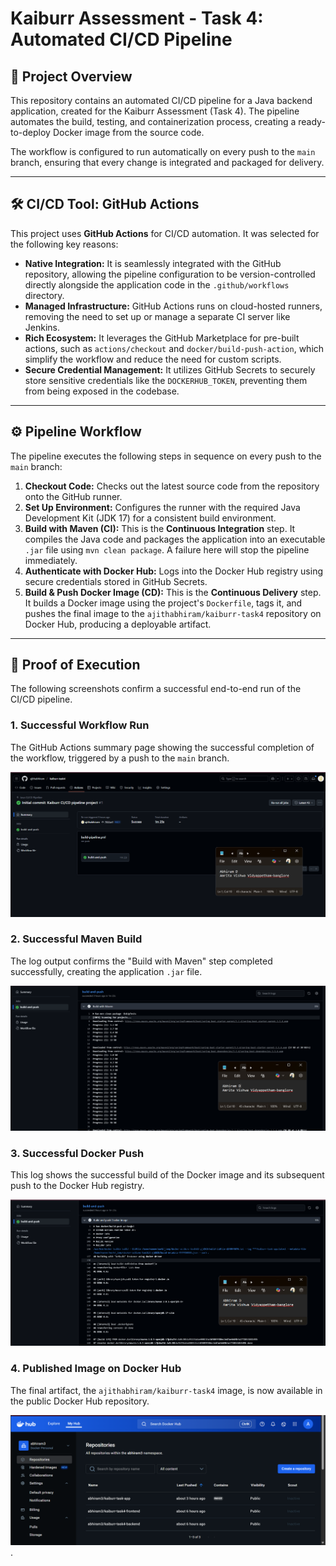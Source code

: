 # Kaiburr Assessment - Task 4: Automated CI/CD Pipeline

## 🚀 Project Overview

This repository contains an automated CI/CD pipeline for a Java backend application, created for the Kaiburr Assessment (Task 4). The pipeline automates the build, testing, and containerization process, creating a ready-to-deploy Docker image from the source code.

The workflow is configured to run automatically on every push to the `main` branch, ensuring that every change is integrated and packaged for delivery.

---

## 🛠️ CI/CD Tool: GitHub Actions

This project uses **GitHub Actions** for CI/CD automation. It was selected for the following key reasons:

* **Native Integration:** It is seamlessly integrated with the GitHub repository, allowing the pipeline configuration to be version-controlled directly alongside the application code in the `.github/workflows` directory.
* **Managed Infrastructure:** GitHub Actions runs on cloud-hosted runners, removing the need to set up or manage a separate CI server like Jenkins.
* **Rich Ecosystem:** It leverages the GitHub Marketplace for pre-built actions, such as `actions/checkout` and `docker/build-push-action`, which simplify the workflow and reduce the need for custom scripts.
* **Secure Credential Management:** It utilizes GitHub Secrets to securely store sensitive credentials like the `DOCKERHUB_TOKEN`, preventing them from being exposed in the codebase.

---

## ⚙️ Pipeline Workflow

The pipeline executes the following steps in sequence on every push to the `main` branch:

1.  **Checkout Code:** Checks out the latest source code from the repository onto the GitHub runner.
2.  **Set Up Environment:** Configures the runner with the required Java Development Kit (JDK 17) for a consistent build environment.
3.  **Build with Maven (CI):** This is the **Continuous Integration** step. It compiles the Java code and packages the application into an executable `.jar` file using `mvn clean package`. A failure here will stop the pipeline immediately.
4.  **Authenticate with Docker Hub:** Logs into the Docker Hub registry using secure credentials stored in GitHub Secrets.
5.  **Build & Push Docker Image (CD):** This is the **Continuous Delivery** step. It builds a Docker image using the project's `Dockerfile`, tags it, and pushes the final image to the `ajithabhiram/kaiburr-task4` repository on Docker Hub, producing a deployable artifact.

---

## 📸 Proof of Execution

The following screenshots confirm a successful end-to-end run of the CI/CD pipeline.

### 1. Successful Workflow Run
The GitHub Actions summary page showing the successful completion of the workflow, triggered by a push to the `main` branch.

![Pipeline Success Summary](screenshots/Screenshot%202025-10-21%20014557.png)

### 2. Successful Maven Build
The log output confirms the "Build with Maven" step completed successfully, creating the application `.jar` file.

![Successful Maven Build](screenshots/Screenshot%202025-10-21%20014154.png)

### 3. Successful Docker Push
This log shows the successful build of the Docker image and its subsequent push to the Docker Hub registry.

![Successful Docker Push](screenshots/Screenshot%202025-10-21%20014246.png)

### 4. Published Image on Docker Hub
The final artifact, the `ajithabhiram/kaiburr-task4` image, is now available in the public Docker Hub repository.

![Docker Hub Result](screenshots/Screenshot%202025-10-21%20014427.png).
